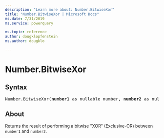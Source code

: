 ```yaml
---
description: "Learn more about: Number.BitwiseXor"
title: "Number.BitwiseXor | Microsoft Docs"
ms.date: 7/31/2019
ms.service: powerquery

ms.topic: reference
author: dougklopfenstein
ms.author: dougklo

---
```

# Number.BitwiseXor

## Syntax

<pre>
Number.BitwiseXor(<b>number1</b> as nullable number, <b>number2</b> as nullable number) as nullable number
</pre>
  
## About  

Returns the result of performing a bitwise "XOR" (Exclusive-OR) between `number1` and `number2`.
